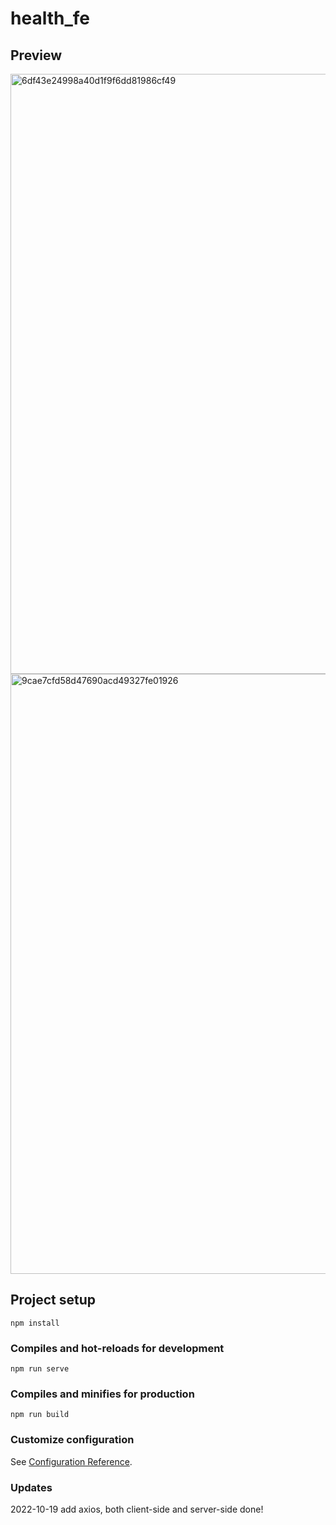 # health_fe
## Preview  
<img width="960" alt="6df43e24998a40d1f9f6dd81986cf49" src="https://user-images.githubusercontent.com/55687413/201651297-bc592b0c-bab6-43f9-bb63-826953c1e8c9.png">
<img width="960" alt="9cae7cfd58d47690acd49327fe01926" src="https://user-images.githubusercontent.com/55687413/201651310-d9e0cdb9-4d17-46cf-a00b-09610bfc7c30.png">



## Project setup
```
npm install
```

### Compiles and hot-reloads for development
```
npm run serve
```

### Compiles and minifies for production
```
npm run build
```

### Customize configuration
See [Configuration Reference](https://cli.vuejs.org/config/).

### Updates
2022-10-19 add axios, both client-side and server-side done!
